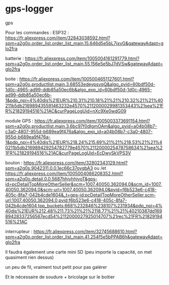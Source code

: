 # gps-logger
gps


Pour les commandes :
ESP32 : https://fr.aliexpress.com/item/32843038592.html?spm=a2g0o.order_list.order_list_main.15.646d5e5bL7jxvG&gatewayAdapt=glo2fra

batterie : https://fr.aliexpress.com/item/1005004161291779.html?spm=a2g0o.order_list.order_list_main.55.156e5e5bJ7dVSw&gatewayAdapt=glo2fra

boite : https://fr.aliexpress.com/item/1005004651127601.html?spm=a2g0o.productlist.main.3.68553edeypsvqQ&algo_pvid=60bdf50d-1d0c-4965-ad99-ddb85a50ec6b&algo_exp_id=60bdf50d-1d0c-4965-ad99-ddb85a50ec6b-1&pdp_npi=4%40dis%21EUR%210.31%210.18%21%21%210.32%21%21%40211b5db216989435591463232e4570%2112000029981353443%21sea%21FR%21829194516%21AC&curPageLogUid=nXc9Xe0wdG09

module GPS : https://fr.aliexpress.com/item/1005003373691154.html?spm=a2g0o.productlist.main.3.6bc97f0dIgmOAm&algo_pvid=a04b08b7-c3a0-4807-955d-b689ea9f476a&algo_exp_id=a04b08b7-c3a0-4807-955d-b689ea9f476a-1&pdp_npi=4%40dis%21EUR%218.24%215.69%21%21%218.53%21%21%40211b5db216989429254782779e4570%2112000025478758634%21sea%21FR%21829194516%21AC&curPageLogUid=EcDwySkVPS3V

bouton : https://fr.aliexpress.com/item/32802343129.html?spm=a2g0s.9042311.0.0.1ec66c37oyqbA3
ou /et
https://fr.aliexpress.com/item/1005004066208352.html?spm=a2g0o.detail.0.0.5687hhjyhhjyoT&gps-id=pcDetailTopMoreOtherSeller&scm=1007.40050.362094.0&scm_id=1007.40050.362094.0&scm-url=1007.40050.362094.0&pvid=f6b523e6-c418-405c-8fa7-042b4cde1604&_t=gps-id:pcDetailTopMoreOtherSeller,scm-url:1007.40050.362094.0,pvid:f6b523e6-c418-405c-8fa7-042b4cde1604,tpp_buckets:668%232846%238107%231934&pdp_npi=4%40dis%21EUR%212.48%211.73%21%21%2118.77%21%21%40210387dd16989428337256567ecd54%2112000027925014707%21rec%21FR%21829194516%21AC

interrupteur : https://fr.aliexpress.com/item/32745688610.html?spm=a2g0o.order_list.order_list_main.41.254f5e5bPPAB6h&gatewayAdapt=glo2fra


Il faudra également une carte mini SD (peu importe la capacité, on met quasiment rien dessus)

un peu de fil, vraiment tout petit pour pas galérer

Et le nécessaire de soudure + bricolage sur le boitier


